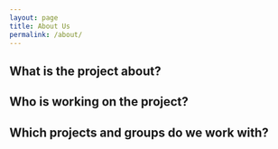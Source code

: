 ```yaml
---
layout: page
title: About Us
permalink: /about/
---
```

## What is the project about?

## Who is working on the project?

## Which projects and groups do we work with?
